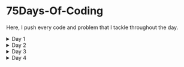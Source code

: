 # 75Days-Of-Coding
Here, I push every code and problem that I tackle throughout the day.
<details>
  <summary>Day 1</summary>
  <h4>Binary Search: <a href="https://github.com/gedamsubhash/75Days-Of-Coding/tree/main/Data%20Structures/Searching">Link to the folder</a></h4>
  <ul>
    <li>Agnostic Binary Search</li>
    <li>Rotated Binary Search</li>
  </ul>
</details>
<details>
  <summary>Day 2</summary>
  <h4>Recursions: <a href="https://github.com/gedamsubhash/75Days-Of-Coding/tree/main/Data%20Structures/Recursion">Link to the folder</a></h4>
  <ul>
    <li>Reversing a given number</li>
    <li>Implementing Basic Patterns</li>
    <li>Bubble sort and Selection sort</li>
  </ul>
</details>
<details>
  <summary>Day 3</summary>
  <h4>Intermediate Topics related to Recursions</h4>
  <ul>
    <li>Generating all possible subset of a given array (Java)</li>
    <li>Generating all possible subsequence of a given array (Java)</li>
    <li>Implementation of Merge Sort and Quick Sort</li>
  </ul>
</details>
<details>
  <summary>Day 4</summary>
  <h4>Problem solving related to Arrays</h4>
  <ul>
    <li>Image Rotation</li>
    <li>Array Rotation</li>
    <li>POTD related to strings</li>
  </ul>
</details>